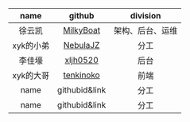 | name | github | division |
|:----:|:----:|:----:|
| 徐云凯 | [MilkyBoat](https://github.com/MilkyBoat/) | 架构、后台、运维 |
|xyk的小弟| [NebulaJZ](https://github.com/NebulaJZ/) |分工|
|李佳壕|[xljh0520](https://github.com/xljh0520/)|后台|
|xyk的大哥| [tenkinoko](https://github.com/tenkinoko/)|前端|
|name|githubid&link|分工|
|name|githubid&link|分工|
